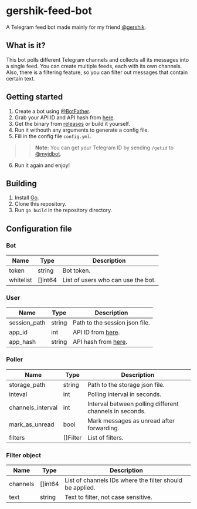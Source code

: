# gershik-feed-bot
A Telegram feed bot made mainly for my friend [@gershik](https://t.me/gershik).

## What is it?
This bot polls different Telegram channels and collects all its messages into a single feed.
You can create multiple feeds, each with its own channels.
Also, there is a filtering feature, so you can filter out messages that contain certain text.

## Getting started
1. Create a bot using [@BotFather](https://t.me/BotFather).
2. Grab your API ID and API hash from [here](https://my.telegram.org/apps).
3. Get the binary from [releases](https://github.com/altfoxie/gershik-feed-bot/releases) or build it yourself.
4. Run it withouth any arguments to generate a config file.
5. Fill in the config file `config.yml`.
>> **Note:** You can get your Telegram ID by sending `/getid` to [@myidbot](https://t.me/myidbot).
6. Run it again and enjoy!

## Building
1. Install [Go](https://go.dev).
2. Clone this repository.
3. Run `go build` in the repository directory.

## Configuration file
### Bot
| Name | Type | Description |
| --- | --- | --- |
| token | string | Bot token. |
| whitelist | []int64 | List of users who can use the bot. |

### User
| Name | Type | Description |
| --- | --- | --- |
| session_path | string | Path to the session json file. |
| app_id | int | API ID from [here](https://my.telegram.org/apps). |
| app_hash | string | API hash from [here](https://my.telegram.org/apps). |

### Poller
| Name | Type | Description |
| --- | --- | --- |
| storage_path | string | Path to the storage json file. |
| inteval | int | Polling interval in seconds. |
| channels_interval | int | Interval between polling different channels in seconds. |
| mark_as_unread | bool | Mark messages as unread after forwarding. |
| filters | []Filter | List of filters. |

### Filter object
| Name | Type | Description |
| --- | --- | --- |
| channels | []int64 | List of channels IDs where the filter should be applied. |
| text | string | Text to filter, not case sensitive. |